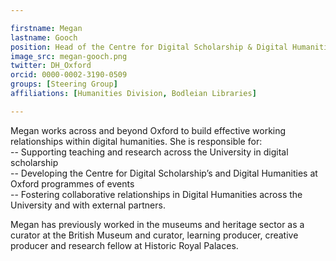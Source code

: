 ```yaml
---

firstname: Megan
lastname: Gooch
position: Head of the Centre for Digital Scholarship & Digital Humanities Support
image_src: megan-gooch.png
twitter: DH_Oxford
orcid: 0000-0002-3190-0509
groups: [Steering Group]
affiliations: [Humanities Division, Bodleian Libraries]

---
```

Megan works across and beyond Oxford to build effective working relationships within digital humanities. She is responsible for:  
-- Supporting teaching and research across the University in digital scholarship  
-- Developing the Centre for Digital Scholarship’s and Digital Humanities at Oxford programmes of events  
-- Fostering collaborative relationships in Digital Humanities across the University and with external partners.  

Megan has previously worked in the museums and heritage sector as a curator at the British Museum and curator, learning producer, creative producer and research fellow at Historic Royal Palaces.
